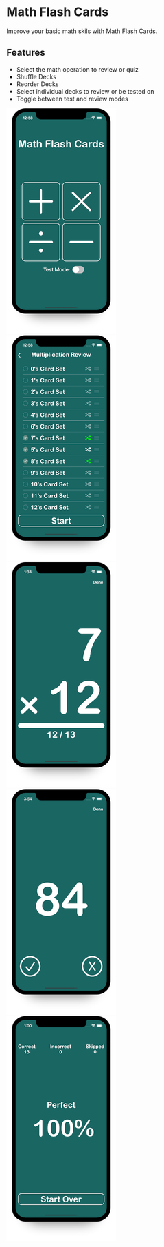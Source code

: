# Math Flash Cards
Improve your basic math skils with Math Flash Cards.
## Features
* Select the math operation to review or quiz
* Shuffle Decks
* Reorder Decks
* Select individual decks to review or be tested on
* Toggle between test and review modes

![Operation Selector](/images/OperationSelector.png)
![Review Mode Deck Selector](/images/ReviewModeDeckSelector.png)
![Front Card](/images/FrontCardTestMode.png)
![Back Card Test Mode](/images/BackCardTestMode.png)
![Score Screen](/images/ScoreScreen.png)
